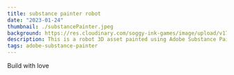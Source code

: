 ```yaml
---
title: substance painter robot
date: "2023-01-24"
thumbnail: ./substancePainter.jpeg
background: https://res.cloudinary.com/soggy-ink-games/image/upload/v1709873091/adobe-ian.png
description: This is a robot 3D asset painted using Adobe Substance Painter
tags: adobe-substance-painter
---
```


Build with love
